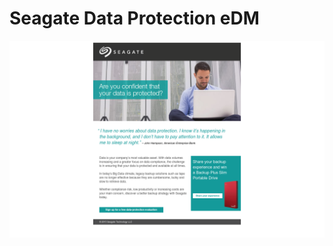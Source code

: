 # Seagate Data Protection eDM

![alt tag](https://github.com/gbjack/Seagate-Data-Protection-eDM/blob/master/images/preview.png)
